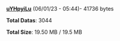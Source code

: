 [**uYHpyiLu**](/data/uYHpyiLu.txt) (06/01/23 - 05:44)- 41736 bytes

**Total Datas**: 3044

**Total Size**: 19.50 MB / 19.5 MB